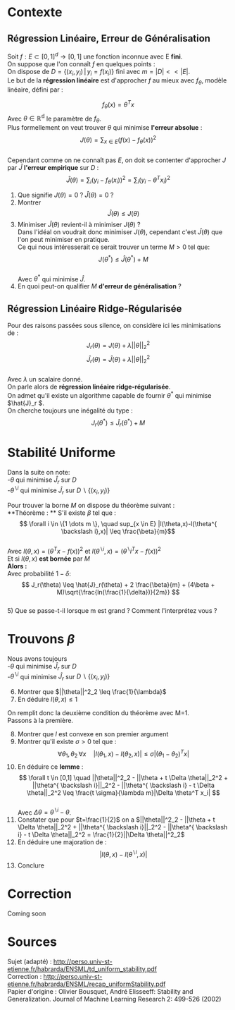 
# Contexte
## Régression Linéaire, Erreur de Généralisation
Soit $f: E \subset [0,1]^d \to [0,1]$ une fonction inconnue avec E **fini**.   
On suppose que l'on connaît $f$ en quelques points :     
On dispose de $D = \{(x_i,y_i) \, | \, y_i = f(x_i)\}$ fini avec $m = |D| << |E|$.   
Le but de la **régression linéaire** est d'approcher $f$ au mieux avec $f_\theta$, modèle linéaire, défini par :   

$$ f_\theta(x) = \theta^{T}x$$
Avec $\theta \in \mathbb{R^d}$ le paramètre de $f_\theta$.    
Plus formellement on veut trouver $\theta$ qui minimise **l'erreur absolue** :   
$$ J(\theta) = \sum_{x \in E} (f(x)-f_\theta(x))^2 $$    
Cependant comme on ne connaît pas $E$, on doit se contenter d'approcher $J$ par $\hat J$ **l'erreur empirique** sur $D$ :
$$ \hat{J}(\theta) =  \sum_{i} (y_i-f_\theta(x_i))^2 = \sum_{i} (y_i-\theta^{T}x_i)^2 $$ 
1) Que signifie $J(\theta) = 0$ ? $\hat{J}(\theta) = 0$ ?   
2) Montrer $$ \hat{J}(\theta) \leq J(\theta)$$     
3) Minimiser $\hat{J}(\theta)$ revient-il à minimiser $J(\theta)$ ?   
Dans l'idéal on voudrait donc minimiser $J(\theta)$, cependant c'est $\hat{J}(\theta)$ que l'on peut minimiser en pratique.   
Ce qui nous intéresserait ce serait trouver un terme $M > 0$ tel que:    
$$ J(\theta^*) \leq \hat{J}(\theta^*) + M$$   
Avec $\theta^*$ qui minimise $\hat{J}$.    
4) En quoi peut-on qualifier $M$ **d'erreur de généralisation** ?
## Régression Linéaire Ridge-Régularisée
Pour des raisons passées sous silence, on considère ici les minimisations de : 
$$ J_r(\theta) = J(\theta) + \lambda ||\theta||_2^2 $$
$$\hat{J}_r(\theta) = \hat{J}(\theta) + \lambda ||\theta||_2^2$$   
Avec $\lambda$ un scalaire donné.   
On parle alors de **régression linéaire ridge-régularisée**.  
On admet qu'il existe un algorithme capable de fournir $\theta^{*}$ qui minimise $\hat{J}_r $.   
On cherche toujours une inégalité du type :   
$$ J_r(\theta^{*}) \leq \hat{J}_r(\theta^{*}) + M$$   
# Stabilité Uniforme    
Dans la suite on note:   
-$\theta$ qui minimise $\hat{J}_r$ sur $D$   
-$\theta^{ \backslash i}$  qui minimise $\hat{J}_r$ sur $D \backslash \{(x_i,y_i)\}$       
     
Pour trouver la borne $M$ on dispose du théorème suivant :   
**Théorème : ** S'il existe $\beta$ tel que :  
$$ \forall i \in \{1 \dots m \},  \quad sup_{x \in E} |l(\theta,x)-l(\theta^{ \backslash i},x)| \leq \frac{\beta}{m}$$   
Avec $l(\theta,x) = (\theta^{T} x - f(x))^2$ et    $l(\theta^{\backslash i},x) = (\theta^\backslash{i}^{T} x - f(x))^2$    
Et si $l(\theta,x)$ **est bornée** par $M$  
**Alors :**    
Avec probabilité $1-\delta$:     
$$ J_r(\theta) \leq \hat{J}_r(\theta) + 2 \frac{\beta}{m} + (4\beta + M)\sqrt{\frac{ln(\frac{1}{\delta})}{2m}} $$   
5) Que se passe-t-il lorsque m est grand ? Comment l'interprétez vous ?
# Trouvons $\beta$
Nous avons toujours    
-$\theta$ qui minimise $\hat{J}_r$ sur $D$   
-$\theta^{ \backslash i}$  qui minimise $\hat{J}_r$ sur $D \backslash \{(x_i,y_i)\}$        
     
6) Montrer que $||\theta||^2_2 \leq \frac{1}{\lambda}$    
7) En déduire $l(\theta,x) \leq 1$      
    
On remplit donc la deuxième condition du théorème avec M=1.    
Passons à la première.   
    
8) Montrer que $l$ est convexe en son premier argument   
9) Montrer qu'il existe $\sigma > 0$ tel que :
$$ \forall \theta_1,\theta_2 \, \forall x \quad |l(\theta_1,x)-l(\theta_2,x)| \leq \sigma |(\theta_1 - \theta_2)^T x|$$      
10) En déduire ce **lemme** :      
$$ \forall t \in [0,1] \quad ||\theta||^2_2 - ||\theta + t \Delta \theta||_2^2 + ||\theta^{ \backslash i}||_2^2 - ||\theta^{ \backslash i} - t \Delta \theta||_2^2 \leq \frac{t \sigma}{\lambda m}|\Delta \theta^T x_i| $$   
Avec $\Delta \theta = \theta^{ \backslash i} - \theta$.    
11) Constater que pour $t=\frac{1}{2}$ on a $||\theta||^2_2 - ||\theta + t \Delta \theta||_2^2 + ||\theta^{ \backslash i}||_2^2 - ||\theta^{ \backslash i} - t \Delta \theta||_2^2 = \frac{1}{2}||\Delta \theta||^2_2$   
12) En déduire une majoration de : 
$$ |l(\theta,x)-l(\theta^{ \backslash i},x)| $$    
13) Conclure

# Correction
Coming soon

# Sources
Sujet (adapté) : http://perso.univ-st-etienne.fr/habrarda/ENSML/td_uniform_stability.pdf     
Correction : http://perso.univ-st-etienne.fr/habrarda/ENSML/recap_uniformStability.pdf        
Papier d'origine : 
Olivier Bousquet, André Elisseeff: Stability and Generalization. Journal of Machine Learning Research 2: 499-526 (2002)


```python

```

